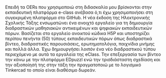 Επειδή τα ΟERs που χρησιμοποιώ στη διδασκαλία μου βρίσκονται στην εκπαιδευτική πλατφόρμα e-class ανέβασα ό,τι έχω χρησιμοποιήσει στη συγεκριμένη πλατφόρμα στο GitHub. Η νέα έκδοση της Ηλεκτρονικής Σχολικής Τάξης ενσωματώνει ένα ανοιχτό εργαλείο για τη δημιουργία διαδραστικών μαθησιακών αντικειμένων και ψηφιακών εκπαιδευτικών πόρων. Βασίζεται στο εργαλείο ανοικτού κώδικα H5P και υποστηρίζει περίπου πενήντα (50) τύπους εκπαιδευτικών πόρων όπως διαδραστικά βίντεο, διαδραστικές παρουσιάσεις, ερωτηματολόγια, παιχνίδια μνήμης και πολλά άλλα. Έχω δημιουργήσει λοιπόν ένα νέο διαδραστικού τύπου περιεχόμενο με αυτά τα εργαλεία της eClass. Την επεξεργασία των βίντεο την κάνω με την πλατφόρμα EDpuzzl ενώ την τρισδιάσταστη σχεδίαση και την αξιοποίησή της στην τάξη την πραγματοποιώ με το λογισμικό Tinkercad το οποίο είναι διαθέσιμο δωρεάν.
